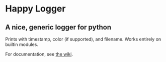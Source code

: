 # Happy Logger
A nice, generic logger for python
---

Prints with timestamp, color (if supported), and filename. Works entirely on builtin modules.

For documentation, see [the wiki](https://github.com/ritikmishra/happy-logger/wiki).

